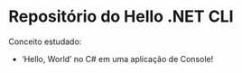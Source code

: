 # Repositório do Hello .NET CLI

Conceito estudado:
- ‘Hello, World’ no C# em uma aplicação de Console!